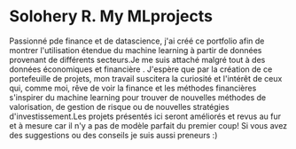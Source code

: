 # Solohery R. My MLprojects

Passionné pde finance et de datascience, j'ai créé ce portfolio afin de montrer l'utilisation étendue du machine learning à partir de données provenant de différents secteurs.Je me suis attaché malgré tout à des données économiques et financière . J'espère que par la création de ce portefeuille de projets, mon travail suscitera la curiosité et l'intérêt de ceux qui, comme moi, rêve de voir la finance et les méthodes financières s'inspirer du machine learning pour trouver de nouvelles méthodes de valorisation, de gestion de risque ou de nouvelles stratégies d'investissement.Les projets présentés ici seront améliorés et revus au fur et à mesure car il n'y a pas de modèle parfait du premier coup! Si vous avez des suggestions ou des conseils je suis aussi preneurs :)

